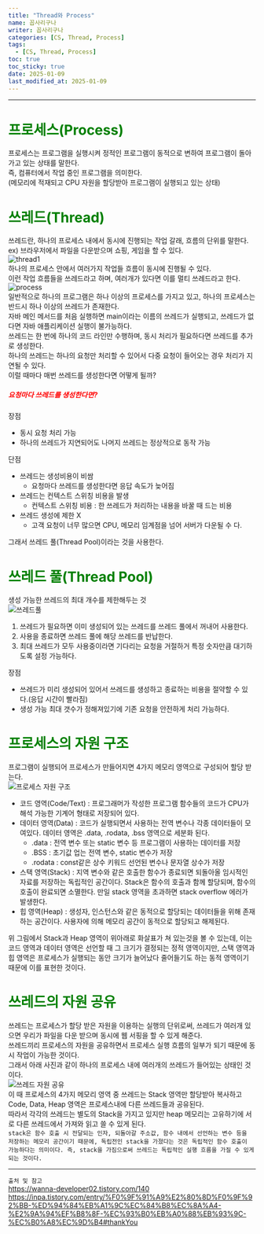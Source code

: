 ```yaml
---
title: "Thread와 Process"
name: 꼽사리구나
writer: 꼽사리구나
categories: [CS, Thread, Process]
tags:
  - [CS, Thread, Process]
toc: true
toc_sticky: true
date: 2025-01-09
last_modified_at: 2025-01-09
---
```


------------------------------------------------------------------------------------------------------------------------------------------------

# <span style="color:green">프로세스(Process)</span>
프로세스는 프로그램을 실행시켜 정적인 프로그램이 동적으로 변하여 프로그램이 돌아가고 있는 상태를 말한다.  
즉, 컴퓨터에서 작업 중인 프로그램을 의미한다.  
(메모리에 적재되고 CPU 자원을 할당받아 프로그램이 실행되고 있는 상태)

# <span style="color:green">쓰레드(Thread)</span>
쓰레드란, 하나의 프로세스 내에서 동시에 진행되는 작업 갈래, 흐름의 단위를 말한다.  
ex) 브라우저에서 파일을 다운받으며 쇼핑, 게임을 할 수 있다.  
![thread1](https://github.com/user-attachments/assets/2723d14b-fc9c-4788-9d91-bc71015d7bf1)  
하나의 프로세스 안에서 여러가지 작업들 흐름이 동시에 진행될 수 있다.  
이런 작업 흐름들을 쓰레드라고 하며, 여러개가 있다면 이를 멀티 쓰레드라고 한다.  
![process](https://github.com/user-attachments/assets/574dac1a-76f0-41ca-996a-8dd89d27e2e8)  
일반적으로 하나의 프로그램은 하나 이상의 프로세스를 가지고 있고, 하나의 프로세스는 반드시 하나 이상의 쓰레드가 존재한다.  
자바 메인 메서드를 처음 실행하면 main이라는 이름의 쓰레드가 실행되고, 쓰레드가 없다면 자바 애플리케이션 실행이 불가능하다.  
쓰레드는 한 번에 하나의 코드 라인만 수행하며, 동시 처리가 필요하다면 쓰레드를 추가로 생성한다.  
하나의 쓰레드는 하나의 요청만 처리할 수 있어서 다중 요청이 들어오는 경우 처리가 지연될 수 있다.  
이럴 때마다 매번 쓰레드를 생성한다면 어떻게 될까?  

##### <span style="color:red">요청마다 쓰레드를 생성한다면?</span>
장점
- 동시 요청 처리 가능
- 하나의 쓰레드가 지연되어도 나머지 쓰레드는 정상적으로 동작 가능

단점
- 쓰레드는 생성비용이 비쌈
  - 요청마다 쓰레드를 생성한다면 응답 속도가 늦어짐
- 쓰레드는 컨텍스트 스위칭 비용을 발생
  - 컨텍스트 스위칭 비용 : 한 쓰레드가 처리하는 내용을 바꿀 때 드는 비용
- 쓰레드 생성에 제한 X
  - 고객 요청이 너무 많으면 CPU, 메모리 임계점을 넘어 서버가 다운될 수 다.

그래서 쓰레드 풀(Thread Pool)이라는 것을 사용한다.

# <span style="color:green">쓰레드 풀(Thread Pool)</span>
생성 가능한 쓰레드의 최대 개수를 제한해두는 것  
![쓰레드풀](https://github.com/user-attachments/assets/b73cddb8-7160-48fc-8e16-3e1fce3c81b3)  
1. 쓰레드가 필요하면 이미 생성되어 있는 쓰레드를 쓰레드 풀에서 꺼내어 사용한다.
2. 사용을 종료하면 쓰레드 풀에 해당 쓰레드를 반납한다.
3. 최대 쓰레드가 모두 사용중이라면 기다리는 요청을 거절하거 특정 숫자만큼 대기하도록 설정 가능하다.

장점
- 쓰레드가 미리 생성되어 있어서 쓰레드를 생성하고 종료하는 비용을 절약할 수 있다.(응답 시간이 빨라짐)
- 생성 가능 최대 갯수가 정해져있기에 기존 요청을 안전하게 처리 가능하다.  

# <span style="color:green">프로세스의 자원 구조</span>
프로그램이 실행되어 프로세스가 만들어지면 4가지 메모리 영역으로 구성되어 할당 받는다.  
![프로세스 자원 구조](https://github.com/user-attachments/assets/0ec365af-539b-4923-b694-7630c76bc63a)  
- 코드 영역(Code/Text) : 프로그래머가 작성한 프로그램 함수들의 코드가 CPU가 해석 가능한 기계어 형태로 저장되어 있다.
- 데이터 영역(Data) : 코드가 실행되면서 사용하는 전역 변수나 각종 데이터들이 모여있다. 데이터 영역은 .data, .rodata, .bss 영역으로 세분화 된다.
  - .data : 전역 변수 또는 static 변수 등 프로그램이 사용하는 데이터를 저장
  - .BSS : 초기값 업는 전역 변수, static 변수가 저장
  - .rodata : const같은 상수 키워드 선언된 변수나 문자열 상수가 저장
- 스택 영역(Stack) : 지역 변수와 같은 호출한 함수가 종료되면 되돌아올 임시적인 자료를 저장하는 독립적인 공간이다. Stack은 함수의 호출과 함께 할당되며, 함수의 호출이 완료되면 소멸한다. 만일 stack 영역을 초과하면 stack overflow 에러가 발생한다.
- 힙 영역(Heap) : 생성자, 인스턴스와 같은 동적으로 할당되는 데이터들을 위해 존재하는 공간이다. 사용자에 의해 메모리 공간이 동적으로 할당되고 해제된다.  

위 그림에서 Stack과 Heap 영역이 위아래로 화살표가 쳐 있는것을 볼 수 있는데, 이는 코드 영역과 데이터 영역은 선언할 때 그 크기가 결정되는 정적 영역이지만, 스택 영역과 힙 영역은 프로세스가 실행되는 동안 크기가 늘어났다 줄어들기도 하는 동적 영역이기 때문에 이를 표현한 것이다.  

# <span style="color:green">쓰레드의 자원 공유</span>
쓰레드는 프로세스가 할당 받은 자원을 이용하는 실행의 단위로써, 쓰레드가 여러개 있으면 우리가 파일을 다운 받으며 동시에 웹 서핑을 할 수 있게 해준다.  
쓰레드끼리 프로세스의 자원을 공유하면서 프로세스 실행 흐름의 일부가 되기 때문에 동시 작업이 가능한 것이다.  
그래서 아래 사진과 같이 하나의 프로세스 내에 여러개의 쓰레드가 들어있는 상태인 것이다.  
![쓰레드 자원 공유](https://github.com/user-attachments/assets/1aedafb3-70cf-4f2b-9c85-89f6ee01d271)  
이 때 프로세스의 4가지 메모리 영역 중 쓰레드는 Stack 영역만 할당받아 복사하고 Code, Data, Heap 영역은 프로세스내에 다른 쓰레드들과 공유된다.  
따라서 각각의 쓰레드는 별도의 Stack을 가지고 있지만 heap 메모리는 고유하기에 서로 다른 쓰레드에서 가져와 읽고 쓸 수 있게 된다.  
`stack은 함수 호출 시 전달되는 인자, 되돌아갈 주소값, 함수 내에서 선언하는 변수 등을 저장하는 메모리 공간이기 때문에, 독립전인 stack을 가졌다는 것은 독립적인 함수 호출이 가능하다는 의미이다. 즉, stack을 가짐으로써 쓰레드는 독립적인 실행 흐름을 가질 수 있게 되는 것이다.`  

------------------------------------------------------------------------------------------------------------------------------------------------

`출처 및 참고`  
<https://wanna-developer02.tistory.com/140>
<https://inpa.tistory.com/entry/%F0%9F%91%A9%E2%80%8D%F0%9F%92%BB-%ED%94%84%EB%A1%9C%EC%84%B8%EC%8A%A4-%E2%9A%94%EF%B8%8F-%EC%93%B0%EB%A0%88%EB%93%9C-%EC%B0%A8%EC%9D%B4#thankYou>